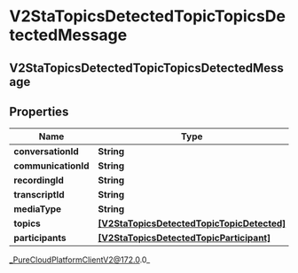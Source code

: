 # V2StaTopicsDetectedTopicTopicsDetectedMessage

## V2StaTopicsDetectedTopicTopicsDetectedMessage

## Properties

|Name | Type | Description | Notes|
|------------ | ------------- | ------------- | -------------|
| **conversationId** | **String** |  | [optional] |
| **communicationId** | **String** |  | [optional] |
| **recordingId** | **String** |  | [optional] |
| **transcriptId** | **String** |  | [optional] |
| **mediaType** | **String** |  | [optional] |
| **topics** | [**[V2StaTopicsDetectedTopicTopicDetected]**]([V2StaTopicsDetectedTopicTopicDetected]) |  | [optional] |
| **participants** | [**[V2StaTopicsDetectedTopicParticipant]**]([V2StaTopicsDetectedTopicParticipant]) |  | [optional] |



_PureCloudPlatformClientV2@172.0.0_
